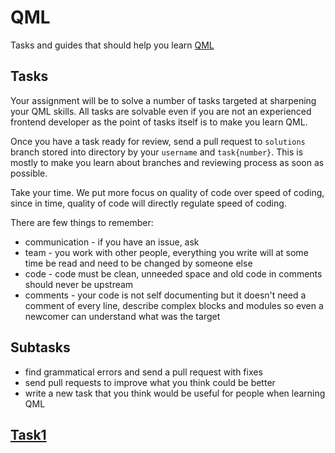 # QML
Tasks and guides that should help you learn [QML](http://doc.qt.io/qt-5/qtqml-index.html)

## Tasks

Your assignment will be to solve a number of tasks targeted at sharpening your QML skills. All tasks
are solvable even if you are not an experienced frontend developer as the point of tasks itself is
to make you learn QML.

Once you have a task ready for review, send a pull request to `solutions` branch stored into
directory by your `username` and `task{number}`. This is mostly to make you learn about branches and
reviewing process as soon as possible.

Take your time. We put more focus on quality of code over speed of coding, since in time, quality of
code will directly regulate speed of coding.

There are few things to remember:

* communication - if you have an issue, ask
* team - you work with other people, everything you write will at some time be read and need to be
changed by someone else
* code - code must be clean, unneeded space and old code in comments should never be upstream
* comments - your code is not self documenting but it doesn't need a comment of every line, describe
complex blocks and modules so even a newcomer can understand what was the target

## Subtasks

* find grammatical errors and send a pull request with fixes
* send pull requests to improve what you think could be better
* write a new task that you think would be useful for people when learning QML

## [Task1](task1/README.md)
